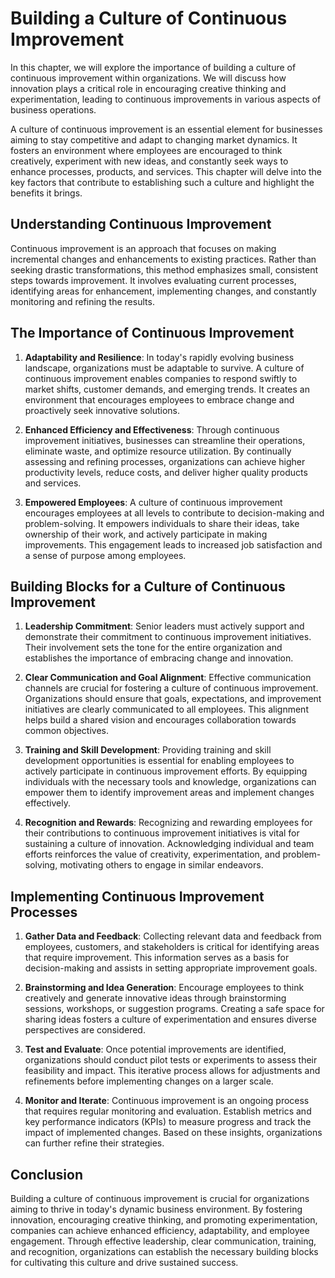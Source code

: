 Building a Culture of Continuous Improvement
=======================================================

In this chapter, we will explore the importance of building a culture of continuous improvement within organizations. We will discuss how innovation plays a critical role in encouraging creative thinking and experimentation, leading to continuous improvements in various aspects of business operations.



A culture of continuous improvement is an essential element for businesses aiming to stay competitive and adapt to changing market dynamics. It fosters an environment where employees are encouraged to think creatively, experiment with new ideas, and constantly seek ways to enhance processes, products, and services. This chapter will delve into the key factors that contribute to establishing such a culture and highlight the benefits it brings.

Understanding Continuous Improvement
------------------------------------

Continuous improvement is an approach that focuses on making incremental changes and enhancements to existing practices. Rather than seeking drastic transformations, this method emphasizes small, consistent steps towards improvement. It involves evaluating current processes, identifying areas for enhancement, implementing changes, and constantly monitoring and refining the results.

The Importance of Continuous Improvement
----------------------------------------

1. **Adaptability and Resilience**: In today's rapidly evolving business landscape, organizations must be adaptable to survive. A culture of continuous improvement enables companies to respond swiftly to market shifts, customer demands, and emerging trends. It creates an environment that encourages employees to embrace change and proactively seek innovative solutions.

2. **Enhanced Efficiency and Effectiveness**: Through continuous improvement initiatives, businesses can streamline their operations, eliminate waste, and optimize resource utilization. By continually assessing and refining processes, organizations can achieve higher productivity levels, reduce costs, and deliver higher quality products and services.

3. **Empowered Employees**: A culture of continuous improvement encourages employees at all levels to contribute to decision-making and problem-solving. It empowers individuals to share their ideas, take ownership of their work, and actively participate in making improvements. This engagement leads to increased job satisfaction and a sense of purpose among employees.

Building Blocks for a Culture of Continuous Improvement
-------------------------------------------------------

1. **Leadership Commitment**: Senior leaders must actively support and demonstrate their commitment to continuous improvement initiatives. Their involvement sets the tone for the entire organization and establishes the importance of embracing change and innovation.

2. **Clear Communication and Goal Alignment**: Effective communication channels are crucial for fostering a culture of continuous improvement. Organizations should ensure that goals, expectations, and improvement initiatives are clearly communicated to all employees. This alignment helps build a shared vision and encourages collaboration towards common objectives.

3. **Training and Skill Development**: Providing training and skill development opportunities is essential for enabling employees to actively participate in continuous improvement efforts. By equipping individuals with the necessary tools and knowledge, organizations can empower them to identify improvement areas and implement changes effectively.

4. **Recognition and Rewards**: Recognizing and rewarding employees for their contributions to continuous improvement initiatives is vital for sustaining a culture of innovation. Acknowledging individual and team efforts reinforces the value of creativity, experimentation, and problem-solving, motivating others to engage in similar endeavors.

Implementing Continuous Improvement Processes
---------------------------------------------

1. **Gather Data and Feedback**: Collecting relevant data and feedback from employees, customers, and stakeholders is critical for identifying areas that require improvement. This information serves as a basis for decision-making and assists in setting appropriate improvement goals.

2. **Brainstorming and Idea Generation**: Encourage employees to think creatively and generate innovative ideas through brainstorming sessions, workshops, or suggestion programs. Creating a safe space for sharing ideas fosters a culture of experimentation and ensures diverse perspectives are considered.

3. **Test and Evaluate**: Once potential improvements are identified, organizations should conduct pilot tests or experiments to assess their feasibility and impact. This iterative process allows for adjustments and refinements before implementing changes on a larger scale.

4. **Monitor and Iterate**: Continuous improvement is an ongoing process that requires regular monitoring and evaluation. Establish metrics and key performance indicators (KPIs) to measure progress and track the impact of implemented changes. Based on these insights, organizations can further refine their strategies.

Conclusion
----------

Building a culture of continuous improvement is crucial for organizations aiming to thrive in today's dynamic business environment. By fostering innovation, encouraging creative thinking, and promoting experimentation, companies can achieve enhanced efficiency, adaptability, and employee engagement. Through effective leadership, clear communication, training, and recognition, organizations can establish the necessary building blocks for cultivating this culture and drive sustained success.
